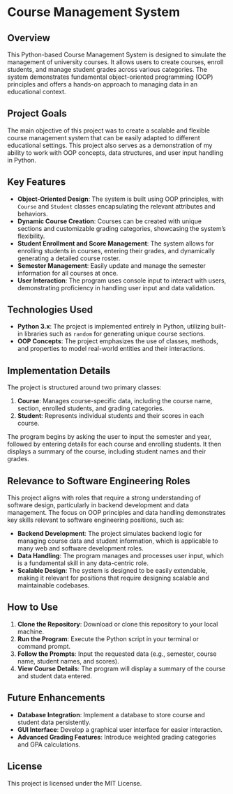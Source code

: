 # Course Management System

## Overview

This Python-based Course Management System is designed to simulate the management of university courses. It allows users to create courses, enroll students, and manage student grades across various categories. The system demonstrates fundamental object-oriented programming (OOP) principles and offers a hands-on approach to managing data in an educational context.

## Project Goals

The main objective of this project was to create a scalable and flexible course management system that can be easily adapted to different educational settings. This project also serves as a demonstration of my ability to work with OOP concepts, data structures, and user input handling in Python.

## Key Features

- **Object-Oriented Design**: The system is built using OOP principles, with `Course` and `Student` classes encapsulating the relevant attributes and behaviors.
- **Dynamic Course Creation**: Courses can be created with unique sections and customizable grading categories, showcasing the system’s flexibility.
- **Student Enrollment and Score Management**: The system allows for enrolling students in courses, entering their grades, and dynamically generating a detailed course roster.
- **Semester Management**: Easily update and manage the semester information for all courses at once.
- **User Interaction**: The program uses console input to interact with users, demonstrating proficiency in handling user input and data validation.

## Technologies Used

- **Python 3.x**: The project is implemented entirely in Python, utilizing built-in libraries such as `random` for generating unique course sections.
- **OOP Concepts**: The project emphasizes the use of classes, methods, and properties to model real-world entities and their interactions.

## Implementation Details

The project is structured around two primary classes:

1. **Course**: Manages course-specific data, including the course name, section, enrolled students, and grading categories.
2. **Student**: Represents individual students and their scores in each course.

The program begins by asking the user to input the semester and year, followed by entering details for each course and enrolling students. It then displays a summary of the course, including student names and their grades.

## Relevance to Software Engineering Roles

This project aligns with roles that require a strong understanding of software design, particularly in backend development and data management. The focus on OOP principles and data handling demonstrates key skills relevant to software engineering positions, such as:

- **Backend Development**: The project simulates backend logic for managing course data and student information, which is applicable to many web and software development roles.
- **Data Handling**: The program manages and processes user input, which is a fundamental skill in any data-centric role.
- **Scalable Design**: The system is designed to be easily extendable, making it relevant for positions that require designing scalable and maintainable codebases.

## How to Use

1. **Clone the Repository**: Download or clone this repository to your local machine.
2. **Run the Program**: Execute the Python script in your terminal or command prompt.
3. **Follow the Prompts**: Input the requested data (e.g., semester, course name, student names, and scores).
4. **View Course Details**: The program will display a summary of the course and student data entered.

## Future Enhancements

- **Database Integration**: Implement a database to store course and student data persistently.
- **GUI Interface**: Develop a graphical user interface for easier interaction.
- **Advanced Grading Features**: Introduce weighted grading categories and GPA calculations.

## License

This project is licensed under the MIT License.
